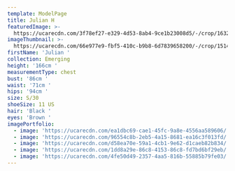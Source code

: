 ```yaml
---
template: ModelPage
title: Julian H
featuredImage: >-
  https://ucarecdn.com/3f78ef27-e329-4d53-8ab4-9ce1b23008d5/-/crop/1632x920/0,128/-/preview/
imageThumbnail: >-
  https://ucarecdn.com/66e977e9-fbf5-410c-b9b8-6d7839658200/-/crop/1514x1968/118,0/-/preview/
firstName: 'Julian '
collection: Emerging
height: '166cm '
measurementType: chest
bust: '86cm '
waist: '71cm '
hips: '94cm '
size: S/30
shoeSize: 11 US
hair: 'Black '
eyes: 'Brown '
imagePortfolio:
  - image: 'https://ucarecdn.com/ea1dbc69-cae1-45fc-9a8e-4556aa589606/'
  - image: 'https://ucarecdn.com/96554c8b-2eb5-4a15-8681-ea16c3f013fd/'
  - image: 'https://ucarecdn.com/d58ea70e-59a1-4cb1-9e62-d1caeb82b834/'
  - image: 'https://ucarecdn.com/1dd8a29e-86c8-4153-86c8-fd7bd6bf29eb/'
  - image: 'https://ucarecdn.com/4fe50d49-2357-4aa5-816b-55885b79fe03/'
---
```


